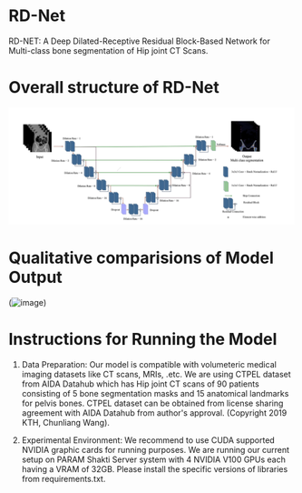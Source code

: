 # RD-Net


RD-NET: A Deep Dilated-Receptive Residual Block-Based Network for Multi-class bone segmentation of Hip joint CT Scans.


# Overall structure of RD-Net
![alt text](https://github.com/Siddhesh6344/RD-Net/blob/main/Model%20Architecture.png)

# Qualitative comparisions of Model Output
(![image](https://github.com/user-attachments/assets/33818670-a1a0-48e4-9f13-3b22746272de))


# Instructions for Running the Model

1. Data Preparation: Our model is compatible with volumeteric medical imaging datasets like CT scans, MRIs, .etc. We are using CTPEL dataset from AIDA Datahub which has Hip joint CT scans of 90 patients consisting of 5 bone segmentation masks and 15 anatomical landmarks for pelvis bones. CTPEL dataset can be obtained from license sharing agreement with AIDA Datahub from author's approval. (Copyright 2019 KTH, Chunliang Wang).

2. Experimental Environment: We recommend to use CUDA supported NVIDIA graphic cards for running purposes. We are running our current setup on PARAM Shakti Server system with 4 NVIDIA V100 GPUs each having a VRAM of 32GB. Please install the specific versions of libraries from requirements.txt.
